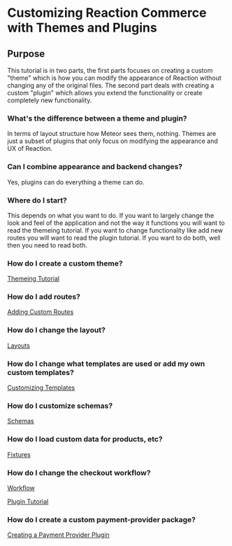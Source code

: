 # Customizing Reaction Commerce with Themes and Plugins

## Purpose

This tutorial is in two parts, the first parts focuses on creating a custom "theme" which is how you can modify
the appearance of Reaction without changing any of the original files. The second part deals with creating a custom
"plugin" which allows you extend the functionality or create completely new functionality.

### What's the difference between a theme and plugin?

In terms of layout structure how Meteor sees them, nothing. Themes are just a subset of plugins that only focus on
modifying the appearance and UX of Reaction. 

### Can I combine appearance and backend changes?

Yes, plugins can do everything a theme can do.

### Where do I start?

This depends on what you want to do. If you want to largely change the look and feel of the application and not the way
it functions you will want to read the themeing tutorial. If you want to change functionality like add new routes
you will want to read the plugin tutorial. If you want to do both, well then you need to read both.

### How do I create a custom theme?

[Themeing Tutorial](/developer/tutorial/creating-a-theme.md)

### How do I add routes?

[Adding Custom Routes](/developer/tutorial/plugin-routes-6)

### How do I change the layout?

[Layouts](/developer/tutorial/plugin-layouts-3)

### How do I change what templates are used or add my own custom templates?

[Customizing Templates](/developer/tutorial/plugin-customizing-templates-4)

### How do I customize schemas?

[Schemas](/developer/tutorial/plugin-schemas-8)

### How do I load custom data for products, etc?

[Fixtures](/developer/tutorial/plugin-fixtures-5)

### How do I change the checkout workflow?

[Workflow](/developer/tutorial/plugin-workflow-7)


[Plugin Tutorial](/developer/tutorial/creating-a-plugin.md)

### How do I create a custom payment-provider package?

[Creating a Payment Provider Plugin](/developer/tutorial/creating-a-payment-provider-plugin.md)
